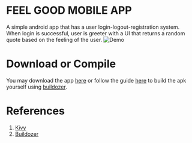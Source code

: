 # FEEL GOOD MOBILE APP
A simple android app that has a user login-logout-registration system. When login is successful, user is greeter with a UI that returns a random quote based on the feeling of the user.
![Demo](demo.gif)

# Download or Compile
You may download the app [here](https://github.com/eattrenclenhard/I-Feel-Good/releases/download/v1.0/feelgood-0.1-arm64-v8a_armeabi-v7a-debug.apk) or follow the guide [here](https://kivy.org/doc/stable/guide/packaging-android.html) to build the apk yourself using [buildozer](https://buildozer.readthedocs.io/).

# References
1. [Kivy](https://kivy.org/doc/stable/guide/packaging-android.html)
2. [Buildozer](https://buildozer.readthedocs.io/en/latest/)